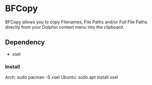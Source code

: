 # BFCopy

BFCopy allows you to copy Filenames, File Paths and/or Full File Paths directly from your Dolphin context menu into the clipboard.

## Dependency

- xsel

### Install

Arch: sudo pacman -S xsel
Ubuntu: sudo apt install xsel
